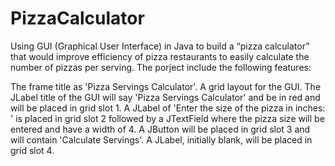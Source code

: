 # PizzaCalculator
Using GUI (Graphical User Interface) in Java to build a “pizza calculator” that would improve efficiency of pizza restaurants to easily calculate the number of pizzas per serving.
The porject include the following features:

 The frame title as 'Pizza Servings Calculator'.
 A grid layout for the GUI.
 The JLabel title of the GUI will say 'Pizza Servings Calculator' and be in red and will be placed in  grid slot 1.
 A JLabel of 'Enter the size of the pizza in inches: ' is placed in grid slot 2 followed by a JTextField where the pizza size will be entered and have a width of 4.
 A JButton will be placed in grid slot 3 and will contain 'Calculate Servings'.
A JLabel, initially blank, will be placed in grid slot 4.

